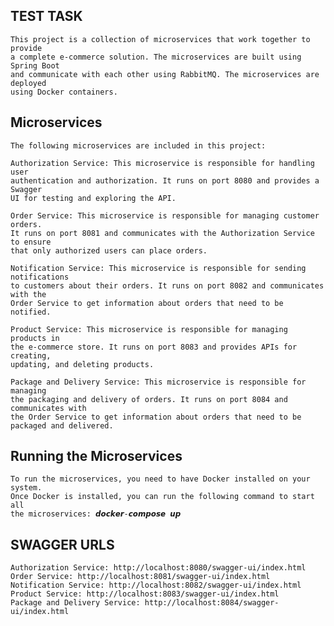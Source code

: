 ##  TEST TASK

    This project is a collection of microservices that work together to provide
    a complete e-commerce solution. The microservices are built using Spring Boot
    and communicate with each other using RabbitMQ. The microservices are deployed
    using Docker containers.

## Microservices

    The following microservices are included in this project:

    Authorization Service: This microservice is responsible for handling user
    authentication and authorization. It runs on port 8080 and provides a Swagger
    UI for testing and exploring the API.

    Order Service: This microservice is responsible for managing customer orders.
    It runs on port 8081 and communicates with the Authorization Service to ensure
    that only authorized users can place orders.

    Notification Service: This microservice is responsible for sending notifications
    to customers about their orders. It runs on port 8082 and communicates with the
    Order Service to get information about orders that need to be notified.

    Product Service: This microservice is responsible for managing products in
    the e-commerce store. It runs on port 8083 and provides APIs for creating,
    updating, and deleting products.

    Package and Delivery Service: This microservice is responsible for managing
    the packaging and delivery of orders. It runs on port 8084 and communicates with
    the Order Service to get information about orders that need to be packaged and delivered.


## Running the Microservices


    To run the microservices, you need to have Docker installed on your system.
    Once Docker is installed, you can run the following command to start all
    the microservices: 𝙙𝙤𝙘𝙠𝙚𝙧-𝙘𝙤𝙢𝙥𝙤𝙨𝙚 𝙪𝙥

## SWAGGER URLS

    Authorization Service: http://localhost:8080/swagger-ui/index.html
    Order Service: http://localhost:8081/swagger-ui/index.html
    Notification Service: http://localhost:8082/swagger-ui/index.html
    Product Service: http://localhost:8083/swagger-ui/index.html
    Package and Delivery Service: http://localhost:8084/swagger-ui/index.html